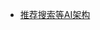 
- [推荐搜索等AI架构](https://mp.weixin.qq.com/s?__biz=MzA4NzE1NzYyMw==&mid=2247495914&idx=1&sn=d205a5ac6132121157206996a5f064fe&chksm=903f0ef2a74887e4df1d5f7a14266be456e2e2d43d7ea258a39dc44e4574a999c3945a4dc7b7&mpshare=1&scene=1&srcid=0105GZtYPoKze5CNGg3l9hdP&rd2werd=1#wechat_redirect)
